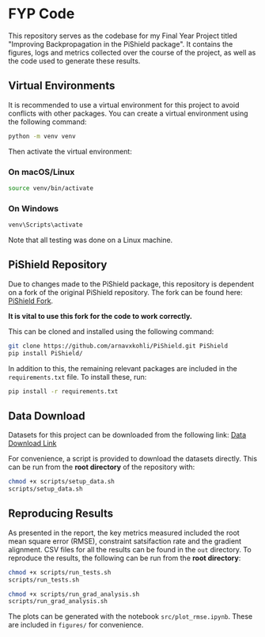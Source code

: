 # FYP Code

This repository serves as the codebase for my Final Year Project titled "Improving Backpropagation in the PiShield package". It contains the figures, logs and metrics collected over the course of the project, as well as the code used to generate these results.

## Virtual Environments

It is recommended to use a virtual environment for this project to avoid conflicts with other packages. You can create a virtual environment using the following command:

```bash
python -m venv venv
```

Then activate the virtual environment:

### On macOS/Linux

```bash
source venv/bin/activate
```

### On Windows

```bash
venv\Scripts\activate
```

Note that all testing was done on a Linux machine.

## PiShield Repository

Due to changes made to the PiShield package, this repository is dependent on a fork of the original PiShield repository. The fork can be found here: [PiShield Fork](https://github.com/arnavxkohli/PiShield).

**It is vital to use this fork for the code to work correctly.**

This can be cloned and installed using the following command:

```bash
git clone https://github.com/arnavxkohli/PiShield.git PiShield
pip install PiShield/
```

In addition to this, the remaining relevant packages are included in the `requirements.txt` file. To install these, run:

```bash
pip install -r requirements.txt
```

## Data Download

Datasets for this project can be downloaded from the following link:
[Data Download Link](https://drive.google.com/file/d/1gZ0HUO8owebGXnaeFw_1mRcmSpYQuM6v/view?usp=sharing)

For convenience, a script is provided to download the datasets directly. This can be run from the **root directory** of the repository with:

```bash
chmod +x scripts/setup_data.sh
scripts/setup_data.sh
```

## Reproducing Results

As presented in the report, the key metrics measured included the root mean square error (RMSE), constraint satsifaction rate and the gradient alignment. CSV files for all the results can be found in the `out` directory. To reproduce the results, the following can be run from the **root directory**:

```bash
chmod +x scripts/run_tests.sh
scripts/run_tests.sh

chmod +x scripts/run_grad_analysis.sh
scripts/run_grad_analysis.sh
```

The plots can be generated with the notebook `src/plot_rmse.ipynb`. These are included in `figures/` for convenience.
